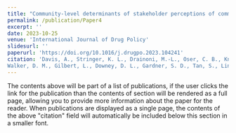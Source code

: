 ```yaml
---
title: "Community-level determinants of stakeholder perceptions of community stigma toward people with opioid use disorders, harm reduction services and treatment in the HEALing Communities Study"
permalink: /publication/Paper4
excerpt: ''
date: 2023-10-25
venue: 'International Journal of Drug Policy'
slidesurl: ''
paperurl: 'https://doi.org/10.1016/j.drugpo.2023.104241'
citation: 'Davis, A., Stringer, K. L., Drainoni, M.-L., Oser, C. B., Knudsen, H. K., Aldrich, A., Surratt, H. L., 
Walker, D. M., Gilbert, L., Downey, D. L., Gardner, S. D., Tan, S., Lines, L. M., Vandergrift, N., Mack, N., Holloway, J., Lunze, K., McAlearney, A. S., Huerta, T. R., … El-Bassel, N. (2023). Community-level determinants of stakeholder perceptions of community stigma toward people with opioid use disorders, harm reduction services and treatment in the HEALing Communities Study. International Journal of Drug Policy, 122, 104241. https://doi.org/10.1016/j.drugpo.2023.104241'
---
```


The contents above will be part of a list of publications, if the user clicks the link for the publication than the contents of section will be rendered as a full page, allowing you to provide more information about the paper for the reader. When publications are displayed as a single page, the contents of the above "citation" field will automatically be included below this section in a smaller font.
